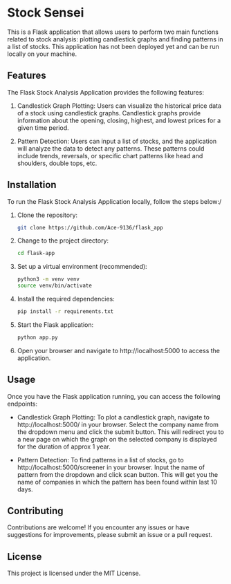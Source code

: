 # Stock Sensei
This is a Flask application that allows users to perform two main functions related to stock analysis: plotting candlestick graphs and finding patterns in a list of stocks. This application has not been deployed yet and can be run locally on your machine.
## Features
The Flask Stock Analysis Application provides the following features:

1. Candlestick Graph Plotting: Users can visualize the historical price data of a stock using candlestick graphs. Candlestick graphs provide information about the      opening, closing, highest, and lowest prices for a given time period.

2. Pattern Detection: Users can input a list of stocks, and the application will analyze the data to detect any patterns. These patterns could include trends,          reversals, or specific chart patterns like head and shoulders, double tops, etc.

## Installation
To run the Flask Stock Analysis Application locally, follow the steps below:/

1. Clone the repository:
    ```bash
    git clone https://github.com/Ace-9136/flask_app
    
2. Change to the project directory:
    ```bash
    cd flask-app

3. Set up a virtual environment (recommended):
    ```bash
    python3 -m venv venv
    source venv/bin/activate
    
4. Install the required dependencies:
    ```bash
    pip install -r requirements.txt

5. Start the Flask application:
    ```bash
    python app.py

6. Open your browser and navigate to http://localhost:5000 to access the application.
## Usage
Once you have the Flask application running, you can access the following endpoints:

* Candlestick Graph Plotting: To plot a candlestick graph, navigate to http://localhost:5000/ in your browser. Select the company name from the dropdown menu and click the submit button. This will redirect you to a new page on which the graph on the selected company is displayed for the duration of approx 1 year.

* Pattern Detection: To find patterns in a list of stocks, go to http://localhost:5000/screener in your browser. Input the name of pattern from the dropdown and click scan button. This will get you the name of companies in which the pattern has been found within last 10 days.
## Contributing
Contributions are welcome! If you encounter any issues or have suggestions for improvements, please submit an issue or a pull request.

## License
This project is licensed under the MIT License.
